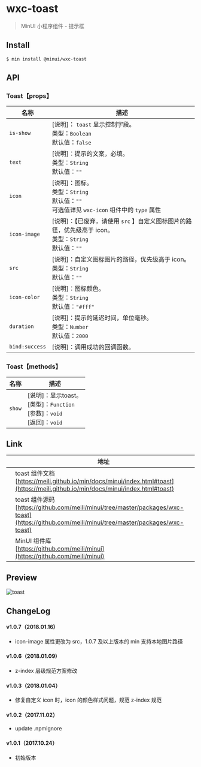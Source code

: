 # wxc-toast

> MinUI 小程序组件 - 提示框

## Install

``` bash
$ min install @minui/wxc-toast
```

## API

### Toast【props】

| 名称                  | 描述                         |
|----------------------|------------------------------|
|`is-show`             | [说明]： `toast` 显示控制字段。<br>类型：`Boolean`<br>默认值：`false`|
|`text`                | [说明]：提示的文案，必填。<br>类型：`String`<br>默认值：`""` <br>     |
|`icon`                | [说明]：图标。<br>类型：`String`<br>默认值：`""` <br> 可选值详见 `wxc-icon` 组件中的 `type` 属性    |
|`icon-image`          | [说明]：【已废弃，请使用 `src` 】自定义图标图片的路径，优先级高于 icon。<br>类型：`String`<br>默认值：`""` <br>       |
|`src`                 | [说明]：自定义图标图片的路径，优先级高于 icon。<br>类型：`String`<br>默认值：`""` <br>       |
|`icon-color`          | [说明]：图标颜色。<br>类型：`String`<br>默认值：`"#fff"` <br> |
|`duration`            | [说明]：提示的延迟时间，单位毫秒。<br>类型：`Number`<br>默认值：`2000` <br>  |
|`bind:success`        | [说明]：调用成功的回调函数。|

### Toast【methods】

| 名称                  | 描述                         |
|----------------------|------------------------------|
|`show`                | [说明]：显示toast。<br>[类型]：`Function`<br>[参数]：`void`<br>[返回]：`void`|

## Link
||地址|
|--|---|
||toast 组件文档 <br> [https://meili.github.io/min/docs/minui/index.html#toast](https://meili.github.io/min/docs/minui/index.html#toast)<br>|
||toast 组件源码 <br> [https://github.com/meili/minui/tree/master/packages/wxc-toast](https://github.com/meili/minui/tree/master/packages/wxc-toast)<br>|
||MinUI 组件库 <br> [https://github.com/meili/minui](https://github.com/meili/minui) <br>|

## Preview
![toast](https://s10.mogucdn.com/mlcdn/c45406/171107_1361j09d04c4426a5gd743i7kk5hg_480x480.jpg_225x999.jpg)

##  ChangeLog

#### v1.0.7（2018.01.16)
- icon-image 属性更改为 src，1.0.7 及以上版本的 min 支持本地图片路径

#### v1.0.6（2018.01.09)
- z-index 层级规范方案修改

#### v1.0.3（2018.01.04）

- 修复自定义 icon 时，icon 的颜色样式问题，规范 z-index 规范

#### v1.0.2（2017.11.02）

- update .npmignore

#### v1.0.1（2017.10.24）

- 初始版本

